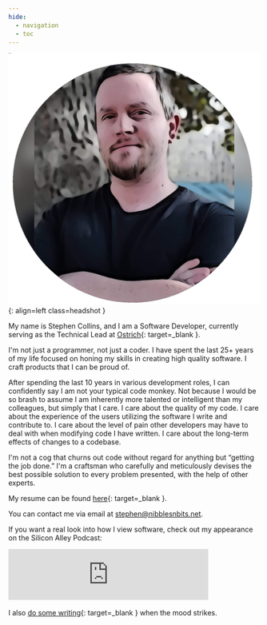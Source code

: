 ```yaml
---
hide:
  - navigation
  - toc
---
```


![Stephen Collins](img/headshot.png){: align=left class=headshot }

My name is Stephen Collins, and I am a Software Developer, currently serving as the Technical Lead at [Ostrich](https://getostrich.com){: target=_blank }.

I'm not just a programmer, not just a coder.  I have spent the last 25+ years of my life focused on honing my skills in creating high quality software.  I craft products that I can be proud of.

After spending the last 10 years in various development roles, I can confidently say I am not your typical code monkey.  Not because I would be so brash to assume I am inherently more talented or intelligent than my colleagues, but simply that I care.  I care about the quality of my code.  I care about the experience of the users utilizing the software I write and contribute to.  I care about the level of pain other developers may have to deal with when modifying code I have written.  I care about the long-term effects of changes to a codebase.

I'm not a cog that churns out code without regard for anything but “getting the job done.” I'm a craftsman who carefully and meticulously devises the best possible solution to every problem presented, with the help of other experts.



My resume can be found [here](./resume.pdf){: target=_blank }.

You can contact me via email at [stephen@nibblesnbits.net](mailto:stephen@nibblesnbits.net).

If you want a real look into how I view software, check out my appearance on the Silicon Alley Podcast:

<iframe src="https://anchor.fm/silicon-alley/embed/episodes/The-Human-Side-of-Software--Stephen-Collins--Founder-of-Double-Precision-Software-enmbh3" height="102px" width="400px" frameborder="0" scrolling="no"></iframe>

I also [do some writing](https://nibblesnbits.medium.com){: target=_blank } when the mood strikes.
